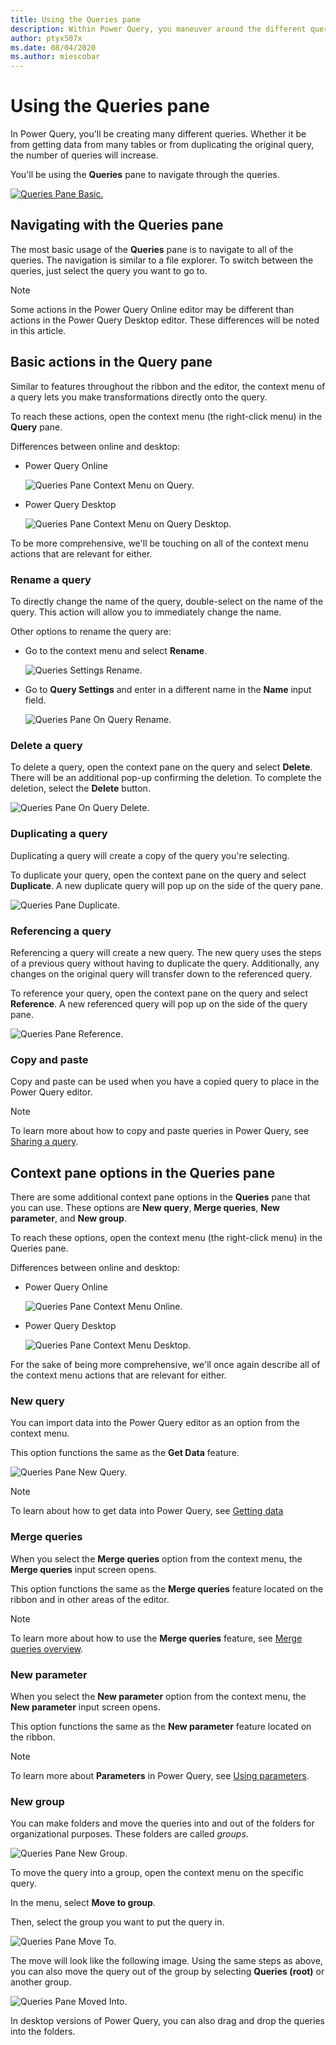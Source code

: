 ```yaml
---
title: Using the Queries pane
description: Within Power Query, you maneuver around the different queries in the editor through the queries pane.
author: ptyx507x
ms.date: 08/04/2020
ms.author: miescobar
---
```



# Using the Queries pane

In Power Query, you'll be creating many different queries. Whether it be from getting data from many tables or from duplicating the original query, the number of queries will increase.

You'll be using the **Queries** pane to navigate through the queries.

[![Queries Pane Basic.](images/queries-pane-basic.png)](images/queries-pane-basic.png#lightbox)

## Navigating with the Queries pane

The most basic usage of the **Queries** pane is to navigate to all of the queries.
The navigation is similar to a file explorer. To switch between the queries, just select the query you want to go to.

>[!Note]
> Some actions in the Power Query Online editor may be different than actions in the Power Query Desktop editor. These differences will be noted in this article.

## Basic actions in the Query pane

Similar to features throughout the ribbon and the editor, the context menu of a query lets you make transformations directly onto the query.

To reach these actions, open the context menu (the right-click menu) in the **Query** pane.

Differences between online and desktop:

- Power Query Online

  ![Queries Pane Context Menu on Query.](images/queries-pane-context-menu-on-query.png)

- Power Query Desktop

  ![Queries Pane Context Menu on Query Desktop.](images/queries-pane-context-menu-on-query-desktop.png)

To be more comprehensive, we'll be touching on all of the context menu actions that are relevant for either.

### Rename a query
To directly change the name of the query, double-select on the name of the query. This action will allow you to immediately change the name.

Other options to rename the query are:
- Go to the context menu and select **Rename**.

  ![Queries Settings Rename.](images/queries-settings-rename.png)

- Go to **Query Settings** and enter in a different name in the **Name** input field.
 
  ![Queries Pane On Query Rename.](images/queries-pane-on-query-rename.png)

### Delete a query
To delete a query, open the context pane on the query and select **Delete**.
There will be an additional pop-up confirming the deletion. To complete the deletion, select the **Delete** button.

![Queries Pane On Query Delete.](images/queries-pane-on-query-delete.png)

### Duplicating a query
Duplicating a query will create a copy of the query you're selecting. 

To duplicate your query, open the context pane on the query and select **Duplicate**. A new duplicate query will pop up on the side of the query pane.

![Queries Pane Duplicate.](images/queries-pane-on-query-duplicate.png)

### Referencing a query
Referencing a query will create a new query. The new query uses the steps of a previous query without having to duplicate the query. Additionally, any changes on the original query will transfer down to the referenced query.

To reference your query, open the context pane on the query and select **Reference**. A new referenced query will pop up on the side of the query pane.

![Queries Pane Reference.](images/queries-pane-on-query-reference.png)

### Copy and paste
Copy and paste can be used when you have a copied query to place in the Power Query editor.

>[!NOTE]
> To learn more about how to copy and paste queries in Power Query, see [Sharing a query](share-query.md).


## Context pane options in the Queries pane

There are some additional context pane options in the **Queries** pane that you can use. These options are **New query**, **Merge queries**, **New parameter**, and **New group**.

To reach these options, open the context menu (the right-click menu) in the Queries pane.

Differences between online and desktop:

- Power Query Online

  ![Queries Pane Context Menu Online.](images/queries-pane-context-menu.png)

- Power Query Desktop

  ![Queries Pane Context Menu Desktop.](images/queries-pane-context-menu-desktop.png)

For the sake of being more comprehensive, we'll once again describe all of the context menu actions that are relevant for either.

### New query
You can import data into the Power Query editor as an option from the context menu.

This option functions the same as the **Get Data** feature.  

![Queries Pane New Query.](images/queries-pane-new-query.png)

> [!NOTE]
> To learn about how to get data into Power Query, see [Getting data](get-data-experience.md)

### Merge queries
When you select the **Merge queries** option from the context menu, the **Merge queries** input screen opens. 

This option functions the same as the **Merge queries** feature located on the ribbon and in other areas of the editor. 

>[!NOTE]
>To learn more about how to use the **Merge queries** feature, see [Merge queries overview](merge-queries-overview.md).

### New parameter
When you select the **New parameter** option from the context menu, the **New parameter** input screen opens. 

This option functions the same as the **New parameter** feature located on the ribbon.

> [!NOTE]
> To learn more about **Parameters** in Power Query, see [Using parameters](power-query-query-parameters.md).

### New group
You can make folders and move the queries into and out of the folders for organizational purposes. These folders are called *groups*.

![Queries Pane New Group.](images/queries-pane-new-group.png)

To move the query into a group, open the context menu on the specific query. 

In the menu, select **Move to group**. 

Then, select the group you want to put the query in.

![Queries Pane Move To.](images/queries-pane-move-to-group.png)

The move will look like the following image. Using the same steps as above, you can also move the query out of the group by selecting **Queries (root)** or another group. 

![Queries Pane Moved Into.](images/queries-pane-moved-into-group.png)

In desktop versions of Power Query, you can also drag and drop the queries into the folders.
